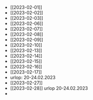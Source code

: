 - [[2023-02-01]]
- [[2023-02-02]]
- [[2023-02-03]]
- [[2023-02-06]]
- [[2023-02-07]]
- [[2023-02-08]]
- [[2023-02-09]]
- [[2023-02-10]]
- [[2023-02-13]]
- [[2023-02-14]]
- [[2023-02-15]]
- [[2023-02-16]]
- [[2023-02-17]]
- urlop: 20-24.02.2023
- [[2023-02-27]]
- [[2023-02-28]]
urlop 20-24.02.2023
- 
